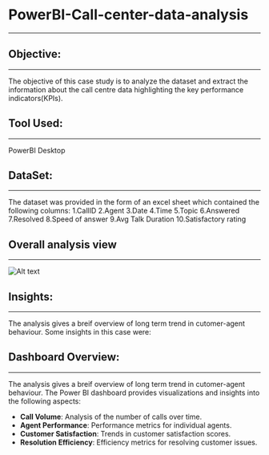 # **PowerBI-Call-center-data-analysis**
---
## **Objective:**
---
The objective of this case study is to analyze the dataset and extract the information about the call centre data highlighting the key performance indicators(KPIs).

## **Tool Used:**
---
PowerBI Desktop

## **DataSet:**
---
The dataset was provided in the form of an excel sheet which contained the following columns:
    1.CallID
    2.Agent
    3.Date
    4.Time
    5.Topic
    6.Answered
    7.Resolved
    8.Speed of answer
    9.Avg Talk Duration
    10.Satisfactory rating

## Overall analysis view
---
![Alt text]( C:\Users\hp\Desktop\a.png)
## **Insights:**
---
The analysis gives a breif overview of long term trend in cutomer-agent behaviour. Some insights in this case were:
## **Dashboard Overview:**
---
The analysis gives a breif overview of long term trend in cutomer-agent behaviour. The Power BI dashboard provides visualizations and insights into the following aspects:
- **Call Volume**: Analysis of the number of calls over time.
- **Agent Performance**: Performance metrics for individual agents.
- **Customer Satisfaction**: Trends in customer satisfaction scores.
- **Resolution Efficiency**: Efficiency metrics for resolving customer issues.





